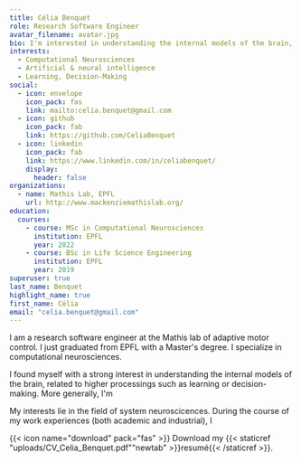 ```yaml
---
title: Célia Benquet
role: Research Software Engineer
avatar_filename: avatar.jpg
bio: I'm interested in understanding the internal models of the brain, related to higher processings such as learning or decision-making. 
interests:
  - Computational Neurosciences
  - Artificial & neural intelligence
  - Learning, Decision-Making
social:
  - icon: envelope
    icon_pack: fas
    link: mailto:celia.benquet@gmail.com
  - icon: github
    icon_pack: fab
    link: https://github.com/CeliaBenquet
  - icon: linkedin
    icon_pack: fab
    link: https://www.linkedin.com/in/celiabenquet/
    display:
      header: false
organizations:
  - name: Mathis Lab, EPFL
    url: http://www.mackenziemathislab.org/
education:
  courses:
    - course: MSc in Computational Neurosciences
      institution: EPFL
      year: 2022
    - course: BSc in Life Science Engineering
      institution: EPFL
      year: 2019
superuser: true
last_name: Benquet
highlight_name: true
first_name: Célia
email: "celia.benquet@gmail.com"
---
```

I am a research software engineer at the Mathis lab of adaptive motor control. I just graduated from EPFL with a Master's degree. I specialize in computational neurosciences.

I found myself with a strong interest in understanding the internal models of the brain, related to higher processings such as learning or decision-making. More generally, I'm 

My interests lie in the field of system neuroscicences. During the course of my work experiences (both academic and industrial), I 

{{< icon name="download" pack="fas" >}} Download my {{< staticref "uploads/CV_Celia_Benquet.pdf""newtab" >}}resumé{{< /staticref >}}.